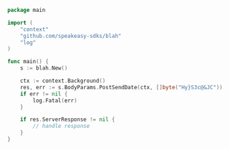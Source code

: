 <!-- Start SDK Example Usage -->


```go
package main

import (
	"context"
	"github.com/speakeasy-sdks/blah"
	"log"
)

func main() {
	s := blah.New()

	ctx := context.Background()
	res, err := s.BodyParams.PostSendDate(ctx, []byte("Hy}S3c@&JC"))
	if err != nil {
		log.Fatal(err)
	}

	if res.ServerResponse != nil {
		// handle response
	}
}

```
<!-- End SDK Example Usage -->